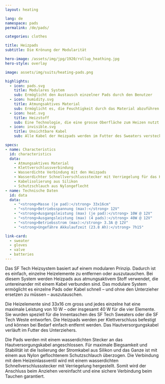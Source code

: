 ```yaml
---
layout: heating

lang: de
namespace: pads
permalink: /de/pads/

categories: clothes

title: Heizpads
subtitle: Die Krönung der Modularität

hero-image: /assets/img/jpg/1920/rollup_heathing.jpg
hero-style: overlay

image: assets/img/suits/heating-pads.png

highlights:
  - icon: pads.svg
    title: Modulares System
    sub: Ermöglicht den Austausch einzelner Pads durch den Benutzer
  - icon: humidity.svg
    title: Atmungsaktives Material
    sub: Ermöglicht es, die Feuchtigkeit durch das Material abzuführen und hält somit die Haut trocken und warm
  - icon: heat.svg
    title: Heizstoff
    sub: Eine Technologie, die eine grosse Oberfläche zum Heizen nutzt und somit für eine gleichmässige Wärmeverteilung sorgt
  - icon: invisible.svg
    title: Unsichtbare Kabel
    sub: Alle Kabel der Heizpads werden im Futter des Sweaters versteckt, da sie vollständig mit der SF Tech Unterwäsche kompatibel sind

specs:
- name: Characteristics
  id: characteristics
  data:
    - Atmungsaktives Material
    - Klettverschlussverbindung
    - Wasserdichte Verbindung mit den Heizpads
    - Wasserdichter Schnellverschlussstecker mit Verriegelung für das Heizeinlassventil
    - Kabelisolierung aus Silikon
    - Schutzschlauch aus Nylongeflecht
- name: Technische Daten
  id: data
  data:
    - "<strong>Masse (je pad):</strong> 33x16cm"
    - "<strong>Betriebsspannung (max):</strong> 12V"
    - "<strong>Ausgangsleistung (max) (je pad):</strong> 10W @ 12V"
    - "<strong>Ausgangsleistung (max) (4 pads):</strong> 40W @ 12V"
    - "<strong>Betriebsstrom (max):</strong> 3.3A @ 12V"
    - "<strong>Ungefähre Akkulaufzeit (23.8 Ah):</strong> 7h15"

link-card:
  - sweater
  - gloves
  - valve
  - batteries
---
```

Das SF Tech Heizsystem basiert auf einem modularen Prinzip. Dadurch ist es einfach, einzelne Heizelemente zu entfernen oder auszutauschen. Bei diesem System werden Heizpads aus atmungsaktivem Stoff verwendet, die untereinander mit einem Kabel verbunden sind. Das modulare System ermöglicht es einzelne Pads oder Kabel schnell – und ohne den Unterzieher ersetzen zu müssen – auszutauschen.

Die Heizelemente sind 33x16 cm gross und jedes einzelne hat eine maximale Leistung von 10 W – oder insgesamt 40 W für die vier Elemente. Sie wurden speziell für die Innentaschen des SF Tech Sweaters oder die SF Tech Weste entworfen. Die Heizpads werden per Klettverschluss befestigt und können bei Bedarf einfach entfernt werden. Das Hautversorgungskabel verläuft im Futter des Unterziehers.

Die Pads werden mit einem wasserdichten Stecker an das Hautversorgungskabel angeschlossen. Für maximale Biegsamkeit und Stabilität ist die Isolierung der Stromkabel aus Silikon und das Ganze ist mit einem aus Nylon geflochtenem Schutzschlauch überzogen. Die Verbindung mit dem Heizeinlassventil wird mit einem wasserdichten Schnellverschlussstecker mit Verriegelung hergestellt. Somit wird der Anschluss beim Anziehen vereinfacht und eine sichere Verbindung beim Tauchen garantiert.